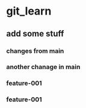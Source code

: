 # git_learn
## add some stuff
### changes from main
### another chanage in main
### feature-001
### feature-001
